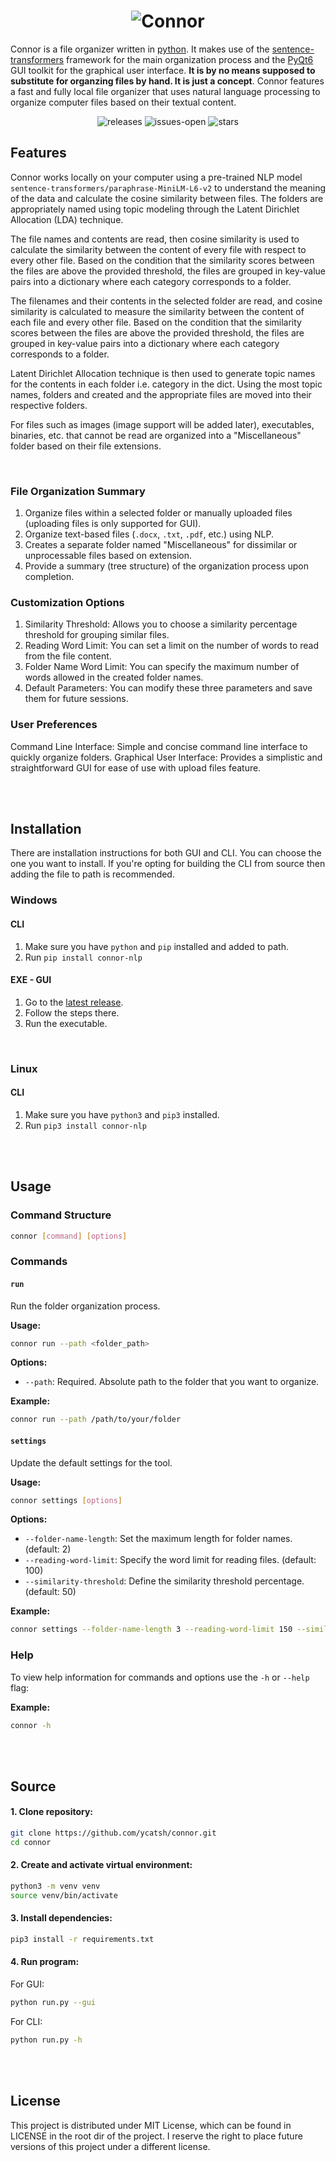 <h1 align="center">
<img src="https://github.com/user-attachments/assets/2987085a-2e8c-4185-9b02-672ba687ca4b" alt="Connor">
</h1>

Connor is a file organizer written in [python](https://www.python.org/). It makes use of the [sentence-transformers](https://sbert.net/) framework for the main organization process and the [PyQt6](https://doc.qt.io/qtforpython-6/) GUI toolkit for the graphical user interface. **It is by no means supposed to substitute for organzing files by hand. It is just a concept**. Connor features a fast and fully local file organizer that uses natural language processing to organize computer files based on their textual content.
<br>

<div align="center">

![releases](https://img.shields.io/github/v/release/ycatsh/connor?color=507591&labelColor=1d1e1f&style=flat)
![issues-open](https://img.shields.io/github/issues/ycatsh/connor?color=507591&labelColor=1d1e1f&style=flat)
![stars](https://img.shields.io/github/stars/ycatsh/connor?color=507591&labelColor=1d1e1f&style=flat)

</div>

## Features
Connor works locally on your computer using a pre-trained NLP model `sentence-transformers/paraphrase-MiniLM-L6-v2` to understand the meaning of the data and calculate the cosine similarity between files. The folders are appropriately named using topic modeling through the Latent Dirichlet Allocation (LDA) technique.

The file names and contents are read, then cosine similarity is used to calculate the similarity between the content of every file with respect to every other file. Based on the condition that the similarity scores between the files are above the provided threshold, the files are grouped in key-value pairs into a dictionary where each category corresponds to a folder. 

The filenames and their contents in the selected folder are read, and cosine similarity is calculated to measure the similarity between the content of each file and every other file. Based on the condition that the similarity scores between the files are above the provided threshold, the files are grouped in key-value pairs into a dictionary where each category corresponds to a folder. 

Latent Dirichlet Allocation technique is then used to generate topic names for the contents in each folder i.e. category in the dict. Using the most topic names, folders and created and the appropriate files are moved into their respective folders. 

For files such as images (image support will be added later), executables, binaries, etc. that cannot be read are organized into a "Miscellaneous" folder based on their file extensions.

<br>

### File Organization Summary
1. Organize files within a selected folder or manually uploaded files (uploading files is only supported for GUI).
2. Organize text-based files (`.docx`, `.txt`, `.pdf`, etc.) using NLP.
3. Creates a separate folder named "Miscellaneous" for dissimilar or unprocessable files based on extension.
4. Provide a summary (tree structure) of the organization process upon completion.

### Customization Options
1. Similarity Threshold: Allows you to choose a similarity percentage threshold for grouping similar files.
2. Reading Word Limit: You can set a limit on the number of words to read from the file content.
3. Folder Name Word Limit: You can specify the maximum number of words allowed in the created folder names.
4. Default Parameters: You can modify these three parameters and save them for future sessions.

### User Preferences
Command Line Interface: Simple and concise command line interface to quickly organize folders.
Graphical User Interface: Provides a simplistic and straightforward GUI for ease of use with upload files feature.


<br>
<br>


## Installation
There are installation instructions for both GUI and CLI. You can choose the one you want to install. If you're opting for building the CLI from source then adding the file to path is recommended.

### Windows
#### CLI
1. Make sure you have `python` and `pip` installed and added to path.
2. Run `pip install connor-nlp`  

#### EXE - GUI
1. Go to the [latest release](https://github.com/ycatsh/connor/releases).
3. Follow the steps there.
2. Run the executable.  

<br>

### Linux
#### CLI
1. Make sure you have `python3` and `pip3` installed.
2. Run `pip3 install connor-nlp`    


<br>
<br>


## Usage

### Command Structure

```bash
connor [command] [options]
```

### Commands
#### `run`
Run the folder organization process.

**Usage:**
```bash
connor run --path <folder_path>
```

**Options:**
- `--path`: Required. Absolute path to the folder that you want to organize.

**Example:**
```bash
connor run --path /path/to/your/folder
```

#### `settings`
Update the default settings for the tool.

**Usage:**
```bash
connor settings [options]
```

**Options:**
- `--folder-name-length`: Set the maximum length for folder names. (default: 2)
- `--reading-word-limit`: Specify the word limit for reading files. (default: 100)
- `--similarity-threshold`: Define the similarity threshold percentage. (default: 50)

**Example:**
```bash
connor settings --folder-name-length 3 --reading-word-limit 150 --similarity-threshold 60
```

### Help
To view help information for commands and options use the ``-h`` or `--help` flag:  

**Example:**
```bash
connor -h
```

<br>
<br>


## Source
#### 1. Clone repository:
```bash
git clone https://github.com/ycatsh/connor.git
cd connor
```  
#### 2. Create and activate virtual environment:
```bash
python3 -m venv venv
source venv/bin/activate
```  
#### 3. Install dependencies:
```bash
pip3 install -r requirements.txt
```
#### 4. Run program:
For GUI:
```bash
python run.py --gui
```
For CLI:
```bash
python run.py -h
```


<br>
<br>


## License
This project is distributed under MIT License, which can be found in LICENSE in the root dir of the project. I reserve the right to place future versions of this project under a different license.
